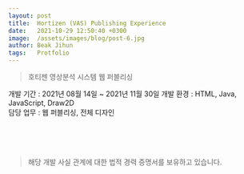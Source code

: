 ```yaml
---
layout: post
title:  Hortizen (VAS) Publishing Experience
date:   2021-10-29 12:50:40 +0300
image:  /assets/images/blog/post-6.jpg
author: Beak Jihun
tags:   Protfolio
---
```


> 호티젠 영상분석 시스템 웹 퍼블리싱

개발 기간 : 2021년 08월 14일 ~ 2021년 11월 30일
개발 환경 : HTML, Java, JavaScript, Draw2D <br/>
담당 업무 : 웹 퍼블리싱, 전체 디자인  
<!-- 참조 링크 : <http://cihe.skku.edu/> -->
<br/>  
<br/>  
<br/>

> 해당 개발 사실 관계에 대한 법적 경력 증명서를 보유하고 있습니다.
